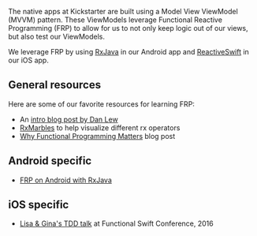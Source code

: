 The native apps at Kickstarter are built using a Model View ViewModel (MVVM) pattern. 
These ViewModels leverage Functional Reactive Programming (FRP) to allow for us to not only keep
logic out of our views, but also test our ViewModels.

We leverage FRP by using [RxJava](https://github.com/ReactiveX/RxJava) in our Android app and 
[ReactiveSwift](https://github.com/ReactiveCocoa/ReactiveSwift) in our iOS app.

## General resources
Here are some of our favorite resources for learning FRP:
* An [intro blog post by Dan Lew](http://blog.danlew.net/2017/07/27/an-introduction-to-functional-reactive-programming/)
* [RxMarbles](http://rxmarbles.com/) to help visualize different rx operators
* [Why Functional Programming Matters](http://weblog.raganwald.com/2007/03/why-why-functional-programming-matters.html) 
blog post

## Android specific
* [FRP on Android with RxJava](http://mttkay.github.io/blog/2013/08/25/functional-reactive-programming-on-android-with-rxjava/)

## iOS specific
* [Lisa & Gina's TDD talk](https://www.youtube.com/watch?v=EpTlqx6NjYo) at Functional Swift Conference, 2016 
